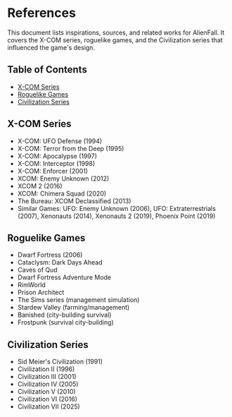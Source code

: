 # References

This document lists inspirations, sources, and related works for AlienFall. It covers the X-COM series, roguelike games, and the Civilization series that influenced the game's design.

## Table of Contents

- [X-COM Series](#x-com-series)
- [Roguelike Games](#roguelike-games)
- [Civilization Series](#civilization-series)

## X-COM Series
- X-COM: UFO Defense (1994)
- X-COM: Terror from the Deep (1995)
- X-COM: Apocalypse (1997)
- X-COM: Interceptor (1998)
- X-COM: Enforcer (2001)
- XCOM: Enemy Unknown (2012)
- XCOM 2 (2016)
- XCOM: Chimera Squad (2020)
- The Bureau: XCOM Declassified (2013)
- Similar Games: UFO: Enemy Unknown (2006), UFO: Extraterrestrials (2007), Xenonauts (2014), Xenonauts 2 (2019), Phoenix Point (2019)

## Roguelike Games
- Dwarf Fortress (2006)
- Cataclysm: Dark Days Ahead
- Caves of Qud
- Dwarf Fortress Adventure Mode
- RimWorld
- Prison Architect
- The Sims series (management simulation)
- Stardew Valley (farming/management)
- Banished (city-building survival)
- Frostpunk (survival city-building)

## Civilization Series
- Sid Meier's Civilization (1991)
- Civilization II (1996)
- Civilization III (2001)
- Civilization IV (2005)
- Civilization V (2010)
- Civilization VI (2016)
- Civilization VII (2025)